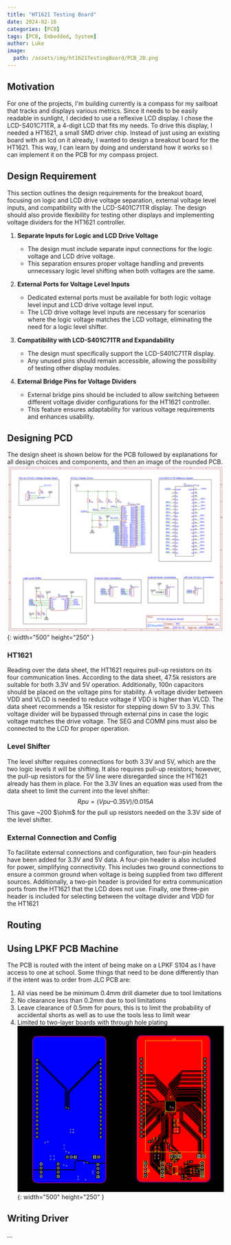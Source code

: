 ```yaml
---
title: "HT1621 Testing Board"
date: 2024-02-16
categories: [PCB]
tags: [PCB, Embedded, System]
author: Luke
image:
  path: /assets/img/ht1621TestingBoard/PCB_2D.png
---
```

  
## Motivation
For one of the projects, I'm building currently is a compass for my sailboat that tracks and displays various metrics. Since it needs to be easily readable in sunlight, I decided to use a reflexive LCD display. I chose the LCD-S401C71TR, a 4-digit LCD that fits my needs. To drive this display, I needed a HT1621, a small SMD driver chip. Instead of just using an existing board with an lcd on it already, I wanted to design a breakout board for the HT1621. This way, I can learn by doing and understand how it works so I can implement it on the PCB for my compass project.
## Design Requirement
This section outlines the design requirements for the breakout board, focusing on logic and LCD drive voltage separation, external voltage level inputs, and compatibility with the LCD-S401C71TR display. The design should also provide flexibility for testing other displays and implementing voltage dividers for the HT1621 controller.

1. **Separate Inputs for Logic and LCD Drive Voltage**
    - The design must include separate input connections for the logic voltage and LCD drive voltage.
    - This separation ensures proper voltage handling and prevents unnecessary logic level shifting when both voltages are the same.
        
2. **External Ports for Voltage Level Inputs**
    - Dedicated external ports must be available for both logic voltage level input and LCD drive voltage level input.
    - The LCD drive voltage level inputs are necessary for scenarios where the logic voltage matches the LCD voltage, eliminating the need for a logic level shifter.
        
3. **Compatibility with LCD-S401C71TR and Expandability**
    - The design must specifically support the LCD-S401C71TR display.        
    - Any unused pins should remain accessible, allowing the possibility of testing other display modules.

4. **External Bridge Pins for Voltage Dividers**
    - External bridge pins should be included to allow switching between different voltage divider configurations for the HT1621 controller.
    - This feature ensures adaptability for various voltage requirements and enhances usability.
## Designing PCD
The design sheet is shown below for the PCB followed by explanations for all design choices and components, and then an image of the rounded PCB. 
![Desktop View](/assets/img/ht1621TestingBoard/Schematic_HT1621.png){: width="500" height="250" }
### HT1621

Reading over the data sheet, the HT1621 requires pull-up resistors on its four communication lines. According to the data sheet, 47.5k resistors are suitable for both 3.3V and 5V operation. Additionally, 100n capacitors should be placed on the voltage pins for stability. A voltage divider between VDD and VLCD is needed to reduce voltage if VDD is higher than VLCD. The data sheet recommends a 15k resistor for stepping down 5V to 3.3V. This voltage divider will be bypassed through external pins in case the logic voltage matches the drive voltage. The SEG and COMM pins must also be connected to the LCD for proper operation.

### Level Shifter

The level shifter requires connections for both 3.3V and 5V, which are the two logic levels it will be shifting. It also requires pull-up resistors; however, the pull-up resistors for the 5V line were disregarded since the HT1621 already has them in place. For the 3.3V lines an equation was used from the data sheet to limit the current into the level shifter:
$$Rpu = (Vpu – 0.35 V) / 0.015 A$$ 
This gave ~200 $\ohm$ for the pull up resistors needed on the 3.3V side of the level shifter. 

### External Connection and Config

To facilitate external connections and configuration, two four-pin headers have been added for 3.3V and 5V data. A four-pin header is also included for power, simplifying connectivity. This includes two ground connections to ensure a common ground when voltage is being supplied from two different sources. Additionally, a two-pin header is provided for extra communication ports from the HT1621 that the LCD does not use. Finally, one three-pin header is included for selecting between the voltage divider and VDD for the HT1621
## Routing
## Using LPKF PCB Machine
The PCB is routed with the intent of being make on a LPKF S104 as I have access to one at school. Some things that need to be done differently than if the intent was to order from JLC PCB are:
1. All vias need be be minimum 0.4mm drill diameter due to tool limitations
2. No clearance less than 0.2mm due to tool limitations
3. Leave clearance of 0.5mm for pours, this is to limit the probability of accidental shorts as well as to use the tools less to limit wear
4. Limited to two-layer boards with through hole plating
![Desktop View](/assets/img/ht1621TestingBoard/PCB_routed.png){: width="500" height="250" }
## Writing Driver
...